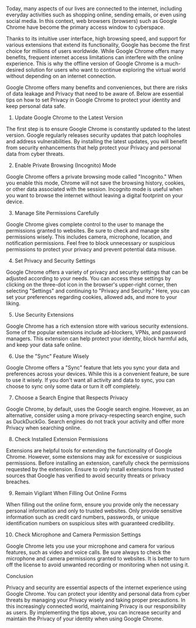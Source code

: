 Today, many aspects of our lives are connected to the internet, including everyday activities such as shopping online, sending emails, or even using social media. In this context, web browsers (browsers) such as Google Chrome have become the primary access window to cyberspace.

Thanks to its intuitive user interface, high browsing speed, and support for various extensions that extend its functionality, Google has become the first choice for millions of users worldwide. While Google Chrome offers many benefits, frequent internet access limitations can interfere with the online experience. This is why the offline version of Google Chrome is a much-desired solution for users who want to continue exploring the virtual world without depending on an internet connection.

Google Chrome offers many benefits and conveniences, but there are risks of data leakage and Privacy that need to be aware of. Below are essential tips on how to set Privacy in Google Chrome to protect your identity and keep personal data safe.

1. Update Google Chrome to the Latest Version

The first step is to ensure Google Chrome is constantly updated to the latest version. Google regularly releases security updates that patch loopholes and address vulnerabilities. By installing the latest updates, you will benefit from security enhancements that help protect your Privacy and personal data from cyber threats.

2. Enable Private Browsing (Incognito) Mode

Google Chrome offers a private browsing mode called "Incognito." When you enable this mode, Chrome will not save the browsing history, cookies, or other data associated with the session. Incognito mode is useful when you want to browse the internet without leaving a digital footprint on your device.

3. Manage Site Permissions Carefully

Google Chrome gives complete control to the user to manage the permissions granted to websites. Be sure to check and manage site permissions wisely. This includes camera, microphone, location, and notification permissions. Feel free to block unnecessary or suspicious permissions to protect your privacy and prevent potential data misuse.

4. Set Privacy and Security Settings

Google Chrome offers a variety of privacy and security settings that can be adjusted according to your needs. You can access these settings by clicking on the three-dot icon in the browser's upper-right corner, then selecting "Settings" and continuing to "Privacy and Security." Here, you can set your preferences regarding cookies, allowed ads, and more to your liking.

5. Use Security Extensions

Google Chrome has a rich extension store with various security extensions. Some of the popular extensions include ad-blockers, VPNs, and password managers. This extension can help protect your identity, block harmful ads, and keep your data safe online.

6. Use the "Sync" Feature Wisely

Google Chrome offers a "Sync" feature that lets you sync your data and preferences across your devices. While this is a convenient feature, be sure to use it wisely. If you don't want all activity and data to sync, you can choose to sync only some data or turn it off completely.

7. Choose a Search Engine that Respects Privacy

Google Chrome, by default, uses the Google search engine. However, as an alternative, consider using a more privacy-respecting search engine, such as DuckDuckGo. Search engines do not track your activity and offer more Privacy when searching online.

8. Check Installed Extension Permissions

Extensions are helpful tools for extending the functionality of Google Chrome. However, some extensions may ask for excessive or suspicious permissions. Before installing an extension, carefully check the permissions requested by the extension. Ensure to only install extensions from trusted sources that Google has verified to avoid security threats or privacy breaches.

9. Remain Vigilant When Filling Out Online Forms

When filling out the online form, ensure you provide only the necessary personal information and only to trusted websites. Only provide sensitive information such as credit card numbers, passwords, or unique identification numbers on suspicious sites with guaranteed credibility.

10. Check Microphone and Camera Permission Settings

Google Chrome lets you use your microphone and camera for various features, such as video and voice calls. Be sure always to check the microphone and camera permissions granted to websites. It is better to turn off the license to avoid unwanted recording or monitoring when not using it.

Conclusion

Privacy and security are essential aspects of the internet experience using Google Chrome. You can protect your identity and personal data from cyber threats by managing your Privacy wisely and taking proper precautions. In this increasingly connected world, maintaining Privacy is our responsibility as users. By implementing the tips above, you can increase security and maintain the Privacy of your identity when using Google Chrome.
